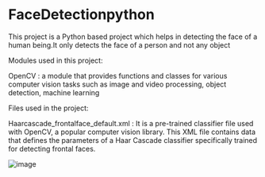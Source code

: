 # FaceDetectionpython
This project is a Python based project which helps in detecting the face of a human being.It only detects the face of a person and not any object


Modules used in this project:

OpenCV :  a module that provides functions and classes for various computer vision tasks such as image and video processing, object detection, machine learning

Files used in the project:

Haarcascade_frontalface_default.xml : It is a pre-trained classifier file used with OpenCV, a popular computer vision library. This XML file contains data that defines the parameters of a Haar Cascade classifier specifically trained for detecting frontal faces.


![image](https://github.com/user-attachments/assets/e19aa5b3-ed49-4b31-ab29-5cedf588f1f6)

